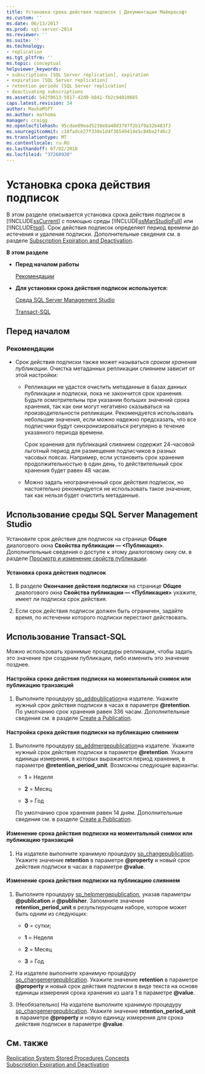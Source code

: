 ```yaml
---
title: Установка срока действия подписок | Документация Майкрософт
ms.custom: ''
ms.date: 06/13/2017
ms.prod: sql-server-2014
ms.reviewer: ''
ms.suite: ''
ms.technology:
- replication
ms.tgt_pltfrm: ''
ms.topic: conceptual
helpviewer_keywords:
- subscriptions [SQL Server replication], expiration
- expiration [SQL Server replication]
- retention periods [SQL Server replication]
- deactivating subscriptions
ms.assetid: 542f0613-5817-42d0-b841-fb2c94010665
caps.latest.revision: 34
author: MashaMSFT
ms.author: mathoma
manager: craigg
ms.openlocfilehash: 95cdae09ead5238e8a48d3797f2b1f9a32b483f3
ms.sourcegitcommit: c18fadce27f330e1d4f36549414e5c84ba2f46c2
ms.translationtype: MT
ms.contentlocale: ru-RU
ms.lasthandoff: 07/02/2018
ms.locfileid: "37268930"
---
```

# <a name="set-the-expiration-period-for-subscriptions"></a>Установка срока действия подписок
  В этом разделе описывается установка срока действия подписок в [!INCLUDE[ssCurrent](../../../includes/sscurrent-md.md)] с помощью среды [!INCLUDE[ssManStudioFull](../../../includes/ssmanstudiofull-md.md)] или [!INCLUDE[tsql](../../../includes/tsql-md.md)]. Срок действия подписок определяет период времени до истечения и удаления подписки. Дополнительные сведения см. в разделе [Subscription Expiration and Deactivation](../subscription-expiration-and-deactivation.md).  
  
 **В этом разделе**  
  
-   **Перед началом работы**  
  
     [Рекомендации](#Recommendations)  
  
-   **Для установки срока действия подписок используется:**  
  
     [Среда SQL Server Management Studio](#SSMSProcedure)  
  
     [Transact-SQL](#TsqlProcedure)  
  
##  <a name="BeforeYouBegin"></a> Перед началом  
  
###  <a name="Recommendations"></a> Рекомендации  
  
-   Срок действия подписки также может называться *сроком хранения публикации*. Очистка метаданных репликации слиянием зависит от этой настройки:  
  
    -   Репликации не удастся очистить метаданные в базах данных публикации и подписки, пока не закончится срок хранения. Будьте осмотрительны при указании больших значений срока хранения, так как они могут негативно сказываться на производительности репликации. Рекомендуется использовать небольшие значения, если можно надежно предсказать, что все подписчики будут синхронизироваться регулярно в течение указанного периода времени.  
  
         Срок хранения для публикаций слиянием содержит 24-часовой льготный период для размещения подписчиков в разных часовых поясах. Например, если установить срок хранения продолжительностью в один день, то действительный срок хранения будет равен 48 часам.  
  
    -   Можно задать неограниченный срок действия подписок, но настоятельно рекомендуется не использовать такое значение, так как нельзя будет очистить метаданные.  
  
##  <a name="SSMSProcedure"></a> Использование среды SQL Server Management Studio  
 Установите срок действия для подписок на странице **Общее** диалогового окна **Свойства публикации — \<Публикация>**. Дополнительные сведения о доступе к этому диалоговому окну см. в разделе [Просмотр и изменение свойств публикации](view-and-modify-publication-properties.md).  
  
#### <a name="to-set-the-expiration-period-for-subscriptions"></a>Установка срока действия подписок  
  
1.  В разделе **Окончание действия подписки** на странице **Общее** диалогового окна **Свойства публикации — \<Публикация>** укажите, имеет ли подписка срок действия.  
  
2.  Если срок действия подписок должен быть ограничен, задайте время, по истечении которого подписки перестают действовать.  
  
##  <a name="TsqlProcedure"></a> Использование Transact-SQL  
 Можно использовать хранимые процедуры репликации, чтобы задать это значение при создании публикации, либо изменить это значение позднее.  
  
#### <a name="to-set-the-expiration-period-for-a-subscription-to-a-snapshot-or-transactional-publication"></a>Настройка срока действия подписки на моментальный снимок или публикацию транзакций  
  
1.  Выполните процедуру [sp_addpublication](/sql/relational-databases/system-stored-procedures/sp-addpublication-transact-sql)на издателе. Укажите нужный срок действия подписки в часах в параметре **@retention**. По умолчанию срок хранения равен 336 часам. Дополнительные сведения см. в разделе [Create a Publication](create-a-publication.md).  
  
#### <a name="to-set-the-expiration-period-for-a-subscription-to-a-merge-publication"></a>Настройка срока действия подписки на публикацию слиянием  
  
1.  Выполните процедуру [sp_addmergepublication](/sql/relational-databases/system-stored-procedures/sp-addmergepublication-transact-sql)на издателе. Укажите нужный срок действия подписки в параметре **@retention**. Укажите единицы измерения, в которых выражается период хранения, в параметре **@retention_period_unit**. Возможны следующие варианты:  
  
    -   **1** = Неделя  
  
    -   **2** = Месяц  
  
    -   **3** = Год  
  
     По умолчанию срок хранения равен 14 дням. Дополнительные сведения см. в разделе [Create a Publication](create-a-publication.md).  
  
#### <a name="to-change-the-expiration-period-for-a-subscription-to-a-snapshot-or-transactional-publication"></a>Изменение срока действия подписки на моментальный снимок или публикацию транзакций  
  
1.  На издателе выполните хранимую процедуру [sp_changepublication](/sql/relational-databases/system-stored-procedures/sp-changepublication-transact-sql). Укажите значение **retention** в параметре **@property** и новый срок действия подписки в часах в параметре **@value**.  
  
#### <a name="to-change-the-expiration-period-for-a-subscription-to-a-merge-publication"></a>Изменение срока действия подписки на публикацию слиянием  
  
1.  Выполните процедуру [sp_helpmergepublication](/sql/relational-databases/system-stored-procedures/sp-helpmergepublication-transact-sql), указав параметры **@publication** и **@publisher**. Запомните значение **retention_period_unit** в результирующем наборе, которое может быть одним из следующих:  
  
    -   **0** = сутки;  
  
    -   **1** = Неделя  
  
    -   **2** = Месяц  
  
    -   **3** = Год  
  
2.  На издателе выполните хранимую процедуру [sp_changemergepublication](/sql/relational-databases/system-stored-procedures/sp-changemergepublication-transact-sql). Укажите значение **retention** в параметре **@property** и новый срок действия подписки в виде текста на основе единицы измерения срока хранения из шага 1 в параметре **@value**.  
  
3.  (Необязательно) На издателе выполните хранимую процедуру [sp_changemergepublication](/sql/relational-databases/system-stored-procedures/sp-changemergepublication-transact-sql). Укажите значение **retention_period_unit** в параметре **@property** и новую единицу измерения для срока действия подписки в параметре **@value**.  
  
## <a name="see-also"></a>См. также  
 [Replication System Stored Procedures Concepts](../concepts/replication-system-stored-procedures-concepts.md)   
 [Subscription Expiration and Deactivation](../subscription-expiration-and-deactivation.md)  
  
  
